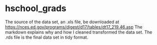 # hschool_grads
The source of the data set, an .xls file, be downloaded at https://nces.ed.gov/programs/digest/d17/tables/dt17_219.46.asp
The markdown explains why and how I cleaned transformed the data set.
The .rds file is the final data set in tidy format. 
